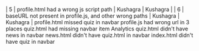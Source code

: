 | 5   | profile.html had a wrong js script path  | Kushagra      | Kushagra     |
| 6   | baseURL not present in profile.js, and other wrong paths        | Kushagra      | Kushagra     |
profile.html missed quiz in navbar
profile.js had wrong url in 3 places
quiz.html had missing navbar item Analytics
quiz.html didn't have news in navbar
news.html didn't have quiz.html in navbar
index.html didn't have quiz in navbar